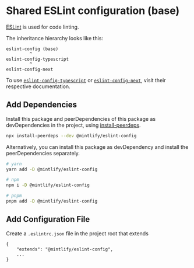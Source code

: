 # Shared ESLint configuration (base)

[ESLint](https://eslint.org/) is used for code linting.

The inheritance hierarchy looks like this:
```
eslint-config (base)
         ^
eslint-config-typescript
         ^
eslint-config-next
```

To use [`eslint-config-typescript`](../eslint-config-typescript/README.md) or [`eslint-config-next`](../eslint-config-typescript/README.md), visit their respective documentation.

## Add Dependencies
Install this package and peerDependencies of this package as devDependencies in the project, using [install-peerdeps](https://github.com/nathanhleung/install-peerdeps).

```sh
npx install-peerdeps --dev @mintlify/eslint-config
```

Alternatively, you can install this package as devDependency and install the peerDependencies separately.
```sh
# yarn
yarn add -D @mintlify/eslint-config

# npm
npm i -D @mintlify/eslint-config

# pnpm
pnpm add -D @mintlify/eslint-config
```

## Add Configuration File
Create a `.eslintrc.json` file in the project root that extends

```
{
    "extends": "@mintlify/eslint-config",
    ...
}
```
